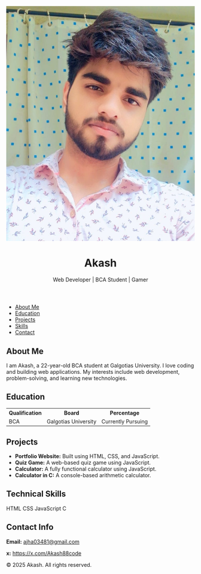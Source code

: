 <!DOCTYPE html> <html lang="en"> <head> <meta charset="UTF-8" /> <meta name="viewport" content="width=device-width, initial-scale=1.0" /> <script src="https://kit.fontawesome.com/a076d05399.js" crossorigin="anonymous" ></script> <script src="https://cdn.tailwindcss.com"></script> <title>Akash's Portfolio</title> </head> <body class="bg-gradient-to-r from-cyan-500 to-yellow-500 text-white"> <header class="text-center py-8"> <div class="flex flex-col items-center"> <img src="./assets/akash.jpg" class="w-32 h-32 rounded-full border-4 border-white shadow-lg" /> <h1 class="text-3xl font-bold mt-4">Akash</h1> <p class="text-lg">Web Developer | BCA Student | Gamer</p> </div> </header> <nav class="bg-gray-900 py-4 sticky top-0 w-full shadow-lg"> <ul class="flex flex-wrap justify-center space-x-4 md:space-x-8"> <li> <a href="#about" class="text-white hover:text-yellow-400 transition" >About Me</a > </li> <li> <a href="#education" class="text-white hover:text-yellow-400 transition" >Education</a > </li> <li> <a href="#projects" class="text-white hover:text-yellow-400 transition" >Projects</a > </li> <li> <a href="#skills" class="text-white hover:text-yellow-400 transition" >Skills</a > </li> <li> <a href="#contact" class="text-white hover:text-yellow-400 transition" >Contact</a > </li> </ul> </nav> <section id="about" class="max-w-4xl mx-auto bg-white text-gray-900 p-6 mt-6 rounded-lg shadow-md" > <h2 class="text-2xl font-bold mb-2">About Me</h2> <p> I am Akash, a 22-year-old BCA student at Galgotias University. I love coding and building web applications. My interests include web development, problem-solving, and learning new technologies. </p> </section> <section id="education" class="max-w-4xl mx-auto bg-white text-gray-900 p-6 mt-6 rounded-lg shadow-md" > <h2 class="text-2xl font-bold mb-2">Education</h2> <table class="w-full border-collapse border border-gray-300 text-center"> <tr class="bg-gray-200"> <th class="border p-2">Qualification</th> <th class="border p-2">Board</th> <th class="border p-2">Percentage</th> </tr> <tr> <td class="border p-2">BCA</td> <td class="border p-2">Galgotias University</td> <td class="border p-2">Currently Pursuing</td> </tr> </table> </section> <section id="projects" class="max-w-4xl mx-auto bg-white text-gray-900 p-6 mt-6 rounded-lg shadow-md" > <h2 class="text-2xl font-bold mb-2">Projects</h2> <ul class="list-disc pl-6"> <li> <strong>Portfolio Website:</strong> Built using HTML, CSS, and JavaScript. </li> <li> <strong>Quiz Game:</strong> A web-based quiz game using JavaScript. </li> <li> <strong>Calculator:</strong> A fully functional calculator using JavaScript. </li> <li> <strong>Calculator in C:</strong> A console-based arithmetic calculator. </li> </ul> </section> <section id="skills" class="max-w-4xl mx-auto bg-white text-gray-900 p-6 mt-6 rounded-lg shadow-md" > <h2 class="text-2xl font-bold mb-2">Technical Skills</h2> <div class="flex flex-wrap justify-center gap-4"> <span class="bg-blue-500 text-white px-4 py-2 rounded-lg shadow" >HTML</span > <span class="bg-blue-500 text-white px-4 py-2 rounded-lg shadow" >CSS</span > <span class="bg-blue-500 text-white px-4 py-2 rounded-lg shadow" >JavaScript</span > <span class="bg-blue-500 text-white px-4 py-2 rounded-lg shadow" >C</span > </div> </section> <section id="contact" class="max-w-4xl mx-auto bg-white text-gray-900 p-6 mt-6 rounded-lg shadow-md" > <h2 class="text-2xl font-bold mb-2">Contact Info</h2> <p> <strong>Email:</strong> <a href="https://mail.google.com/mail/u/0/" class="text-blue-500" >ajha03481@gmail.com</a > </p> <p> <strong>x:</strong> <a href="https://x.com/" class="text-blue-500" >https://x.com/Akash88code</a > </p> </section> <footer class="text-center py-4 mt-6 bg-gray-900 text-white"> <p>&copy; 2025 Akash. All rights reserved.</p> </footer> </body> </html>
